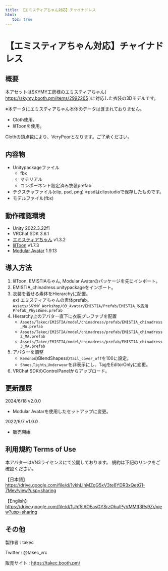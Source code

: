 ```yaml
---
title: 【エミスティアちゃん対応】チャイナドレス
html:
   toc: true
---
```


# 【エミスティアちゃん対応】チャイナドレス

## 概要
本アセットはSKYMY工房様のエミスティアちゃん( https://skymy.booth.pm/items/2992265 )に対応した衣装の3Dモデルです。

※本データにエミスティアちゃん本体のデータは含まれておりません。

* Cloth使用。
* lilToonを使用。

Clothの頂点数により、VeryPoorとなります。ご了承ください。

## 内容物
* Unitypackageファイル
  * fbx
  * マテリアル
  * コンポーネント設定済み衣装prefab
* テクスチャファイル(clip, psd, png) ※psdはclipstudioで保存したものです。
* モデルファイル(fbx)

## 動作確認環境
* Unity 2022.3.22f1
* VRChat SDK 3.6.1
* [エミスティアちゃん](https://skymy.booth.pm/items/2992265) v1.3.2
* [lilToon](https://lilxyzw.github.io/lilToon/#/) v1.7.3
* [Modular Avatar](https://modular-avatar.nadena.dev/ja/) 1.9.13

## 導入方法
1. lilToon, EMISTIAちゃん, Modular Avatarのパッケージを先にインポート。
2. EMISTIA_chinadress.unitypackageをインポート。
3. 衣装を着せる素体をHierarchyに配置。<br>
   ex) エミスティアちゃんの素体prefab。<br>
   `Assets/SKYMY_Workshop/03_Avatar/EMISTIA/Prefab/EMISTIA_改変用Prefab_PhysBone.prefab`
4. Hierarchy上のアバター直下に衣装プレファブを配置
   * `Assets/Takec/EMISTIA/model/chinadress/prefab/EMISTIA_chinadress_MA.prefab`
   * `Assets/Takec/EMISTIA/model/chinadress/prefab/EMISTIA_chinadress2_MA.prefab`
   * `Assets/Takec/EMISTIA/model/chinadress/prefab/EMISTIA_chinadress3_MA.prefab`
5. アバターを調整
   * `Kemono`のBlendShapesの`Tail_cover_off`を100に設定。
   * `Shoes`,`Tights`,`Underwear`を非表示にし、TagをEditorOnlyに変更。
6. VRChat SDKのControlPanelからアップロード。

## 更新履歴
2024/6/18 v2.0.0
* Modular Avatarを使用したセットアップに変更。

2022/6/7 v1.0.0
* 販売開始

## 利用規約 Terms of Use
本アバターはVN3ライセンスにて公開しております。
規約は下記のリンクをご確認ください。

【日本語】
https://drive.google.com/file/d/1vkhLIhMZgG5xV3te6YDR3xQetG1-7Mev/view?usp=sharing

【English】
https://drive.google.com/file/d/1Uhf5lAOEasGYSrzObuIPyVMMIf3Rs9Zr/view?usp=sharing

## その他
製作者
: takec

Twitter
: @takec_vrc

販売サイト
: https://takec.booth.pm/